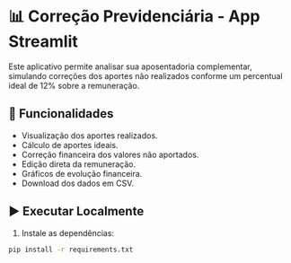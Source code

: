 # 📊 Correção Previdenciária - App Streamlit

Este aplicativo permite analisar sua aposentadoria complementar, simulando correções dos aportes não realizados conforme um percentual ideal de 12% sobre a remuneração.

## 🚀 Funcionalidades

- Visualização dos aportes realizados.
- Cálculo de aportes ideais.
- Correção financeira dos valores não aportados.
- Edição direta da remuneração.
- Gráficos de evolução financeira.
- Download dos dados em CSV.

## ▶️ Executar Localmente

1. Instale as dependências:

```bash
pip install -r requirements.txt

